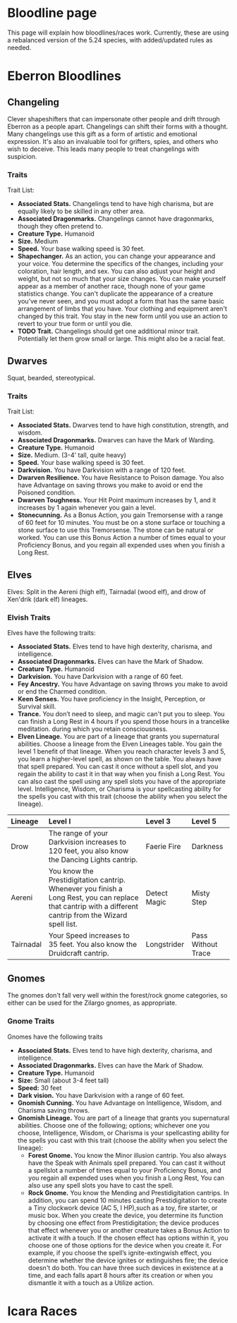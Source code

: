 # Bloodline page

This page will explain how bloodlines/races work. Currently, these are using a rebalanced version of the 5.24 species, with added/updated rules as needed.

<!-- toc -->

# Eberron Bloodlines

## Changeling

Clever shapeshifters that can impersonate other people and drift through Eberron as a people apart. Changelings can shift their forms with a thought. Many changelings use this gift as a form of artistic and emotional expression. It's also an invaluable tool for grifters, spies, and others who wish to deceive. This leads many people to treat changelings with suspicion.

### Traits

Trait List:

- **Associated Stats.** Changelings tend to have high charisma, but are equally likely to be skilled in any other area.
- **Associated Dragonmarks.** Changelings cannot have dragonmarks, though they often pretend to.
- **Creature Type.** Humanoid
- **Size.** Medium
- **Speed.** Your base walking speed is 30 feet.
- **Shapechanger.** As an action, you can change your appearance and your voice. You determine the specifics of the changes, including your coloration, hair length, and sex. You can also adjust your height and weight, but not so much that your size changes. You can make yourself appear as a member of another race, though none of your game statistics change. You can't duplicate the appearance of a creature you've never seen, and you must adopt a form that has the same basic arrangement of
  limbs that you have. Your clothing and equipment aren't changed by this trait. You stay in the new form until you use an action to revert to your true form or until you die.
- **TODO Trait.** Changelings should get one additional minor trait. Potentially let them grow small or large. This might also be a racial feat.

## Dwarves

Squat, bearded, stereotypical.

### Traits

Trait List:

- **Associated Stats.** Dwarves tend to have high constitution, strength, and wisdom.
- **Associated Dragonmarks.** Dwarves can have the Mark of Warding.
- **Creature Type.** Humanoid
- **Size.** Medium. (3-4' tall, quite heavy)
- **Speed.** Your base walking speed is 30 feet.
- **Darkvision.** You have Darkvision with a range of 120 feet.
- **Dwarven Resilience.** You have Resistance to Poison damage. You also have Advantage on saving throws you make to avoid or end the Poisoned condition.
- **Dwarven Toughness.** Your Hit Point maximum increases by 1, and it increases by 1 again whenever you gain a level.
- **Stonecunning.** As a Bonus Action, you gain Tremorsense with a range of 60 feet for 10 minutes. You must be on a stone surface or touching a stone surface to use this Tremorsense. The stone can be natural or worked. You can use this Bonus Action a number of times equal to your Proficiency Bonus, and you regain all expended uses when you finish a Long Rest.

## Elves

Elves: Split in the Aereni (high elf), Tairnadal (wood elf), and drow of Xen'drik (dark elf) lineages.

### Elvish Traits

Elves have the following traits:

- **Associated Stats.** Elves tend to have high dexterity, charisma, and intelligence.
- **Associated Dragonmarks.** Elves can have the Mark of Shadow.
- **Creature Type.** Humanoid
- **Darkvision.** You have Darkvision with a range of 60 feet.
- **Fey Ancestry.** You have Advantage on saving throws you make to avoid or end the Charmed condition.
- **Keen Senses.** You have proficiency in the Insight, Perception, or Survival skill.
- **Trance.** You don’t need to sleep, and magic can't put you to sleep. You can finish a Long Rest in 4 hours if you spend those hours in a trancelike meditation. during which you retain consciousness.
- **Elven Lineage.** You are part of a lineage that grants you supernatural abilities. Choose a lineage from the Elven Lineages table. You gain the level 1 benefit of that lineage. When you reach character levels 3 and 5, you learn a higher-level spell, as shown on the table. You always have that spell prepared. You can cast it once without a spell slot, and you regain the ability to cast it in that way when you finish a Long Rest. You can also cast the spell using any spell slots you have of the appropriate level. Intelligence, Wisdom, or Charisma is your spellcasting ability for the spells you cast with this trait (choose the ability when you select the lineage).

| Lineage   | Level l   | Level 3  | Level 5 |
| :-- | :---- | :------| :--- |
| Drow   | The range of your Darkvision increases to 120 feet, you also know the Dancing Lights cantrip.  | Faerie Fire  | Darkness  |
| Aereni  | You know the Prestidigitation cantrip. Whenever you finish a Long Rest, you can replace that cantrip with a different cantrip from the Wizard spell list. | Detect Magic | Misty Step   |
| Tairnadal | Your Speed increases to 35 feet. You also know the Druidcraft cantrip.                                                                                    | Longstrider  | Pass Without Trace |

## Gnomes

The gnomes don't fall very well within the forest/rock gnome categories, so either can be used for the Zilargo gnomes, as appropriate.

### Gnome Traits

Gnomes have the following traits
- **Associated Stats.** Elves tend to have high dexterity, charisma, and intelligence.
- **Associated Dragonmarks.** Elves can have the Mark of Shadow.
- **Creature Type.** Humanoid
- **Size:** Small (about 3-4 feet tall)
- **Speed:** 30 feet
- **Dark vision.** You have Darkvision with a range of 60 feet.
- **Gnomish Cunning.** You have Advantage on Intelligence, Wisdom, and Charisma saving throws. 
- **Gnomish Lineage.** You are part of a lineage that grants you supernatural abilities. Choose one of the following; options; whichever one you choose, Intelligence, Wisdom, or Charisma is your spellcasting ability for the spells you cast with this trait (choose the ability when you select the lineage): 
    - **Forest Gnome.** You know the Minor illusion cantrip. You also always have the Speak with Animals spell prepared. You can cast it without a spellslot a number of times equal to your Proficiency Bonus,
and you regain all expended uses when you finish a Long Rest, You can also use any spell slots you have to cast the spell.
    - **Rock Gnome.** You know the Mending and Prestidigitation cantrips. In addition, you can spend 10 minutes casting Prestidigitation to create a Tiny clockwork device (AC 5, I HP),such as a toy, fire starter, or music box. When you create the device, you determine its function by choosing one effect from Prestidigitation; the device produces that effect whenever you or another creature takes a Bonus Action to activate it with a touch. If the chosen effect has options within it, you choose  one of those options for the device when you create it. For example, if you choose the spell’s ignite-extingwish effect, you determine whether the device ignites or extinguishes fire; the device doesn't do both. You can have three such devices in existence at a time, and each falls apart 8 hours after its creation or when you dismantle it with a touch as a Utilize action.



# Icara Races

